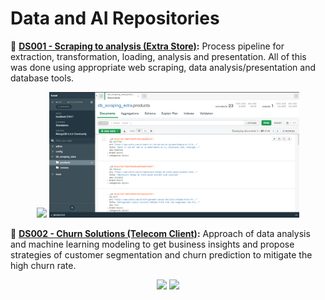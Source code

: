 # Data and AI Repositories

🎲 **[DS001 - Scraping to analysis (Extra Store)](https://github.com/GabrielMotaBLima/DS001--scraping-to-analysis--Extra-Store):** Process pipeline for extraction, transformation, loading, analysis and presentation. All of this was done using appropriate web scraping, data analysis/presentation and database tools.
<p align="center">
<img src='https://github.com/GabrielMotaBLima/DS001-scraping-to-analysis--Extra-Store/raw/main/images/step_9.1%20-%20joining%20products%20and%20review%20to%20presentation.png' width='400'>
<img src='https://github.com/gabrielmotablima/DS001--scraping-to-analysis--Extra-Store/raw/main/images/step_5%20-%20products%20been%20saved.png' width='400'>
</p>

🎲 **[DS002 - Churn Solutions (Telecom Client)](https://github.com/GabrielMotaBLima/DS002--churn-solutions--Telecom):** Approach of data analysis and machine learning modeling to get business insights and propose strategies of customer segmentation and churn prediction to mitigate the high churn rate.
<p align="center">
<img src='https://github.com/gabrielmotablima/DS000--data-ai/assets/31813682/b0ad1f54-6af3-4522-9360-deab409a174d' width='400'>
<img src='https://github.com/gabrielmotablima/DS000--data-ai/assets/31813682/a51ad383-eae9-4d89-bf70-9038d2d8de59' width='300'>
</p>

